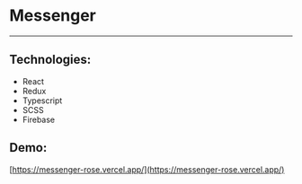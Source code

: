# Messenger

---

## Technologies:

- React
- Redux
- Typescript
- SCSS
- Firebase

## Demo:
[https://messenger-rose.vercel.app/](https://messenger-rose.vercel.app/)


